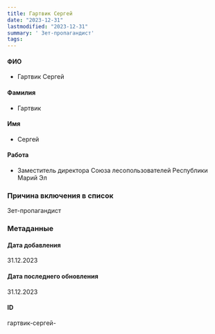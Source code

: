 ```yaml
---
title: Гартвик Сергей
date: "2023-12-31"
lastmodified: "2023-12-31"
summary: ' Зет-пропагандист'
tags: 
---
```

<!--# pp2-->
<!--## Фигурант-->
<!--### Личные данные-->
#### ФИО
- Гартвик Сергей
#### Фамилия
- Гартвик
#### Имя
- Сергей
#### Работа
- Заместитель директора Союза лесопользователей Республики Марий Эл
### Причина включения в список
Зет-пропагандист
### Метаданные
#### Дата добавления
31.12.2023
#### Дата последнего обновления
31.12.2023
#### ID
гартвик-сергей-
<!--## END;-->
